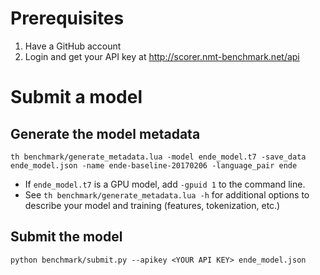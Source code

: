 # Prerequisites

1. Have a GitHub account
2. Login and get your API key at http://scorer.nmt-benchmark.net/api

# Submit a model

## Generate the model metadata

```
th benchmark/generate_metadata.lua -model ende_model.t7 -save_data ende_model.json -name ende-baseline-20170206 -language_pair ende
```

* If `ende_model.t7` is a GPU model, add `-gpuid 1` to the command line.
* See `th benchmark/generate_metadata.lua -h` for additional options to describe your model and training (features, tokenization, etc.)

## Submit the model

```
python benchmark/submit.py --apikey <YOUR API KEY> ende_model.json
```
